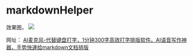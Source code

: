 # markdownHelper
效果图，
![](http://cdn.7dtime.com/other/demo.gif)

网址：
[AI麦克风-代替键盘打字，1分钟300字高效打字排版软件。AI语音写作神器，手势快速给markdown文档排版](http://ai.7dtime.com/)

